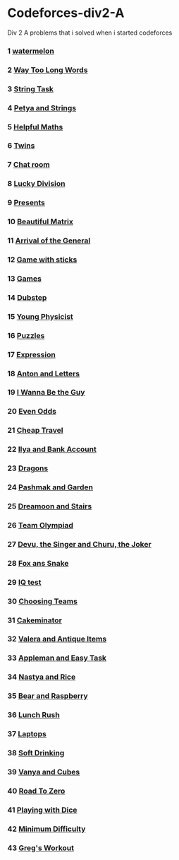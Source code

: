 # Codeforces-div2-A

Div 2 A problems that i solved when i started codeforces

### 1 [watermelon](http://codeforces.com/contest/4/problem/A)

### 2 [Way Too Long Words](http://codeforces.com/contest/71/problem/A)

### 3 [String Task](http://codeforces.com/problemset/problem/118/A)

### 4 [Petya and Strings](http://codeforces.com/problemset/problem/112/A)

### 5 [Helpful Maths](https://codeforces.com/problemset/problem/339/A)

### 6 [Twins](https://codeforces.com/contest/160/problem/A)

### 7 [Chat room](https://codeforces.com/problemset/problem/58/A)

### 8 [Lucky Division](https://codeforces.com/contest/122/problem/A)

### 9 [Presents](https://codeforces.com/problemset/problem/136/A)

### 10 [Beautiful Matrix](https://codeforces.com/problemset/problem/263/A)

### 11 [Arrival of the General](https://codeforces.com/contest/144/problem/A)

### 12 [Game with sticks](https://codeforces.com/problemset/problem/451/A)

### 13 [Games](https://codeforces.com/problemset/problem/268/A)

### 14 [Dubstep](https://codeforces.com/problemset/problem/208/A)

### 15 [Young Physicist](https://codeforces.com/contest/69/problem/A)

### 16 [Puzzles](https://codeforces.com/contest/337/problem/A)

### 17 [Expression](https://codeforces.com/contest/479/problem/A)

### 18 [Anton and Letters](https://codeforces.com/contest/443/problem/A)

### 19 [ I Wanna Be the Guy](https://codeforces.com/problemset/problem/469/A)

### 20 [Even Odds](https://codeforces.com/contest/318/problem/A)

### 21 [Cheap Travel](https://codeforces.com/contest/466/problem/A)

### 22 [Ilya and Bank Account](https://codeforces.com/contest/313/problem/A)

### 23 [Dragons](https://codeforces.com/contest/230/problem/A)

### 24 [Pashmak and Garden](https://codeforces.com/problemset/problem/459/A)

### 25 [Dreamoon and Stairs](https://codeforces.com/contest/476/problem/A)

### 26 [Team Olympiad](https://codeforces.com/problemset/problem/490/A)

### 27 [Devu, the Singer and Churu, the Joker](https://codeforces.com/contest/439/problem/A)

### 28 [Fox ans Snake](https://codeforces.com/problemset/problem/510/A)

### 29 [IQ test](https://codeforces.com/problemset/problem/25/A)

### 30 [Choosing Teams](https://codeforces.com/problemset/problem/432/A)

### 31 [Cakeminator](https://codeforces.com/problemset/problem/330/A)

### 32 [Valera and Antique Items](https://codeforces.com/problemset/problem/441/A)

### 33 [Appleman and Easy Task](https://codeforces.com/contest/462/problem/A)

### 34 [Nastya and Rice](https://codeforces.com/contest/1341/problem/A)

### 35 [ Bear and Raspberry](https://codeforces.com/contest/385/problem/A)

### 36 [Lunch Rush](https://codeforces.com/problemset/problem/276/A)

### 37 [Laptops](https://codeforces.com/contest/456/problem/A)

### 38 [Soft Drinking](https://codeforces.com/contest/151/problem/A)

### 39 [Vanya and Cubes](https://codeforces.com/problemset/problem/492/A)

### 40 [Road To Zero](https://codeforces.com/contest/1342/problem/A)

### 41 [Playing with Dice](http://codeforces.com/problemset/problem/378/A)

### 42 [Minimum Difficulty](http://codeforces.com/problemset/problem/496/A)

### 43 [Greg's Workout](http://codeforces.com/problemset/problem/255/A)
